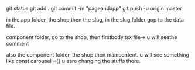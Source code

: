 git status
git add .
git commit -m "pageandapp"
git push -u origin master



in the app folder, the shop,then the slug, in the slug folder gop to the data file.

component folder, go to the shop, then firstbody.tsx file-> u will seethe comment

also the component folder, the shop then maincontent. u will see something like const carousel ={} u asre changing the stuffs there.